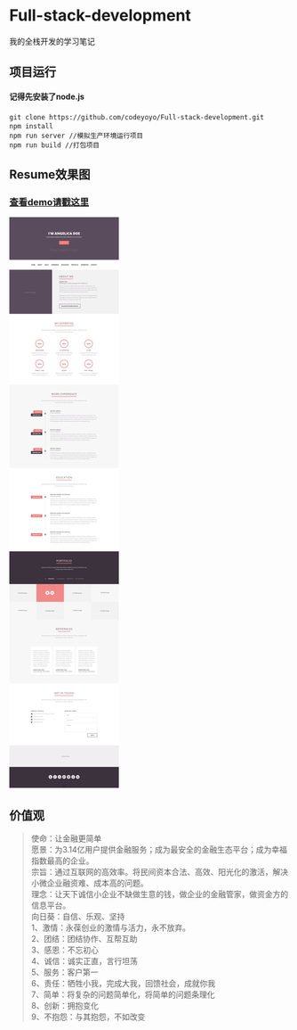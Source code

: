 # Full-stack-development
我的全栈开发的学习笔记

## 项目运行
#### 记得先安装了node.js
```
git clone https://github.com/codeyoyo/Full-stack-development.git
npm install
npm run server //模拟生产环境运行项目
npm run build //打包项目
```

## Resume效果图
### [查看demo请戳这里](https://codeyoyo.github.io/Full-stack-development/dist/resume.html)
<img src="https://raw.githubusercontent.com/codeyoyo/Full-stack-development/master/resume/ui/main.jpg" />

## 价值观
>使命：让金融更简单  
>愿景：为3.14亿用户提供金融服务；成为最安全的金融生态平台；成为幸福指数最高的企业。  
>宗旨：通过互联网的高效率。将民间资本合法、高效、阳光化的激活，解决小微企业融资难、成本高的问题。  
>理念：让天下诚信小企业不缺做生意的钱，做企业的金融管家，做资金方的信息平台。  
>向日葵：自信、乐观、坚持  
>1、激情：永葆创业的激情与活力，永不放弃。  
>2、团结：团结协作、互帮互助  
>3、感恩：不忘初心  
>4、诚信：诚实正直，言行坦荡  
>5、服务：客户第一  
>6、责任：牺牲小我，完成大我，回馈社会，成就你我  
>7、简单：将复杂的问题简单化，将简单的问题条理化  
>8、创新：拥抱变化  
>9、不抱怨：与其抱怨，不如改变  
